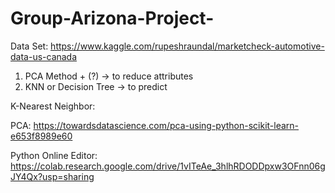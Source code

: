 # Group-Arizona-Project-



Data Set: 
https://www.kaggle.com/rupeshraundal/marketcheck-automotive-data-us-canada


1. PCA Method + (?) -> to reduce attributes
2. KNN or Decision Tree -> to predict

K-Nearest Neighbor:

PCA:
https://towardsdatascience.com/pca-using-python-scikit-learn-e653f8989e60

Python Online Editor:
https://colab.research.google.com/drive/1vITeAe_3hlhRDODDpxw3OFnn06gJY4Qx?usp=sharing
